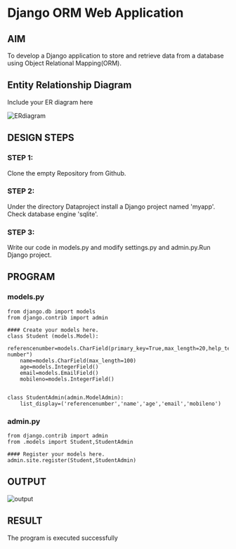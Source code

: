 # Django ORM Web Application

## AIM
To develop a Django application to store and retrieve data from a database using Object Relational Mapping(ORM).

## Entity Relationship Diagram

Include your ER diagram here


![ERdiagram](https://github.com/vamsikrishna272005/django-orm-app/assets/147477015/d12e448d-eacc-404a-8ff8-43462395b093)


## DESIGN STEPS

### STEP 1: 

Clone the empty Repository from Github.

### STEP 2:

Under the directory Dataproject install a Django project named 'myapp'. Check database engine 'sqlite'.

### STEP 3:

Write our code in models.py and modify settings.py and admin.py.Run Django project.

## PROGRAM

### models.py
```
from django.db import models
from django.contrib import admin

#### Create your models here.
class Student (models.Model):
    referencenumber=models.CharField(primary_key=True,max_length=20,help_text="reference number")
    name=models.CharField(max_length=100)
    age=models.IntegerField()
    email=models.EmailField()
    mobileno=models.IntegerField()


class StudentAdmin(admin.ModelAdmin):
    list_display=('referencenumber','name','age','email','mobileno')
```
### admin.py
```
from django.contrib import admin
from .models import Student,StudentAdmin

#### Register your models here.
admin.site.register(Student,StudentAdmin)
```

## OUTPUT

![output](https://github.com/vamsikrishna272005/django-orm-app/assets/147477015/bfbaa4e3-015f-4a8c-b7c4-832dfd2e66b0)



## RESULT
The program is executed successfully
